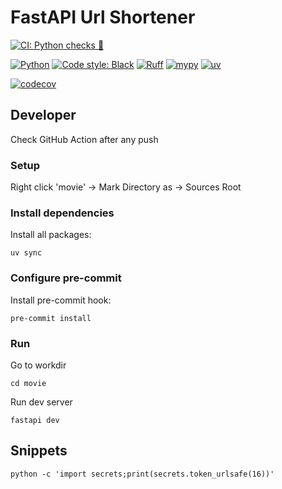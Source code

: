 # FastAPI Url Shortener


[![CI: Python checks 🐍](https://img.shields.io/github/actions/workflow/status/Shoggahhh/fastapi_movie/python-checks.yaml?branch=master&label=Python%20checks%20%F0%9F%90%8D&style=for-the-badge&logo=github)](https://github.com/Shoggahhh/fastapi_movie/actions/workflows/python-checks.yaml)

[![Python](https://img.shields.io/badge/python-3.13-3776AB?style=for-the-badge&logo=python&logoColor=white)](https://www.python.org/)
[![Code style: Black](https://img.shields.io/badge/code%20style-black-000000?style=for-the-badge)](https://github.com/psf/black)
[![Ruff](https://img.shields.io/badge/lint-ruff-F9622E?style=for-the-badge&logo=ruff&logoColor=white)](https://github.com/astral-sh/ruff)
[![mypy](https://img.shields.io/badge/types-mypy-2F74C0?style=for-the-badge&logo=mypy&logoColor=white)](https://github.com/python/mypy)
[![uv](https://img.shields.io/badge/deps%20manager-uv-222?style=for-the-badge)]([https://docs.astral.sh/uv/](https://github.com/astral-sh/uv))

[![codecov](https://codecov.io/gh/Shoggahhh/fastapi_movie/branch/master/graph/badge.svg)](https://codecov.io/gh/Shoggahhh/fastapi_movie)

## Developer

Check GitHub Action after any push

### Setup

Right click 'movie' -> Mark Directory as -> Sources Root

### Install dependencies

Install all packages:
```shell
uv sync
```

### Configure pre-commit

Install pre-commit hook:
```shell
pre-commit install
```

### Run

Go to workdir

```shell
cd movie
```

Run dev server

```shell
fastapi dev
```

## Snippets
```shell
python -c 'import secrets;print(secrets.token_urlsafe(16))'
```
